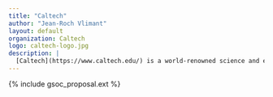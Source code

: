 ```yaml
---
title: "Caltech"
author: "Jean-Roch Vlimant"
layout: default
organization: Caltech
logo: caltech-logo.jpg
description: |
  [Caltech](https://www.caltech.edu/) is a world-renowned science and engineering institute that marshals some of the world brightest minds and most innovative tools to address fundamental scientific questions and pressing societal challenges.
---
```


{% include gsoc_proposal.ext %}
